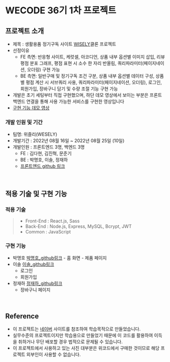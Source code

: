 # WECODE 36기 1차 프로젝트

## 프로젝트 소개
- 제목 : 생활용품 정기구독 사이트 [WISELY](https://www.wiselycompany.com/home/main)클론 프로젝트
- 선정이유
  - FE 측면: 반응형 사이트, 케럿셀, 아코디언, 상품 내부 옵션별 이미지 삽입, 리뷰 평점 분포 그래프, 평점 표현 시 소수 한 자리 반올림, 쿼리파라미터(페이지네이션, 오더링) 구현 가능
  - BE 측면: 일반구매 및 정기구독 조건 구분, 상품 내부 옵션별 데이터 구성, 상품별 평점 계산 시 서브쿼리 사용, 쿼리파라미터(페이지네이션, 오더링), 로그인, 회원가입, 장바구니 담기 및 수량 조절 기능 구현 가능
- 개발은 초기 세팅부터 직접 구현했으며, 하단 데모 영상에서 보이는 부분은 프론트 백엔드 연결을 통해 사용 가능한 서비스를 구현한 영상입니다 
- [구현 기능 데모 영상](https://youtu.be/LgIgJsmdHhU)

### 개발 인원 및 기간
- 팀명: 위즐리(WESELY)
- 개발기간 : 2022년 08월 16일 ~ 2022년 08월 25일 (10일)
- 개발인원 : 프론트엔드 3명, 백엔드 3명 
  * FE : 김다현, 김진혁, 문준기
  * BE : 박명호, 이솔, 정재하
  - [프론트엔드 github 링크](https://github.com/wecode-bootcamp-korea/36-1st-wesely-frontend)

<br>

## 적용 기술 및 구현 기능

### 적용 기술

> - Front-End : React.js, Sass
> - Back-End : Node.js, Express, MySQL, Bcrypt, JWT
> - Common : JavaScript

### 구현 기능
  *  박명호 [박명호_github링크](https://github.com/seatbelt92)
    - 홈 화면
    - 제품 페이지
  * 이솔 [이솔_github링크](https://github.com/isol78)
    - 로그인
    - 회원가입
  * 정재하 [정재하_github링크](https://github.com/JeongJaeHa)
    - 장바구니 페이지

<br>

## Reference

- 이 프로젝트는 [네이버](http://naver.com) 사이트를 참조하여 학습목적으로 만들었습니다.
- 실무수준의 프로젝트이지만 학습용으로 만들었기 때문에 이 코드를 활용하여 이득을 취하거나 무단 배포할 경우 법적으로 문제될 수 있습니다.
- 이 프로젝트에서 사용하고 있는 사진 대부분은 위코드에서 구매한 것이므로 해당 프로젝트 외부인이 사용할 수 없습니다.
